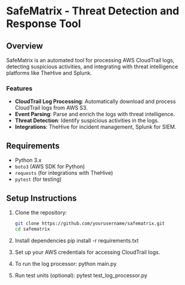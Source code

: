 # SafeMatrix - Threat Detection and Response Tool

## Overview
SafeMatrix is an automated tool for processing AWS CloudTrail logs, detecting suspicious activities, and integrating with threat intelligence platforms like TheHive and Splunk.

### Features
- **CloudTrail Log Processing**: Automatically download and process CloudTrail logs from AWS S3.
- **Event Parsing**: Parse and enrich the logs with threat intelligence.
- **Threat Detection**: Identify suspicious activities in the logs.
- **Integrations**: TheHive for incident management, Splunk for SIEM.

## Requirements
- Python 3.x
- `boto3` (AWS SDK for Python)
- `requests` (for integrations with TheHive)
- `pytest` (for testing)

## Setup Instructions

1. Clone the repository:
   ```bash
   git clone https://github.com/yourusername/safematrix.git
   cd safematrix
2. Install dependencies
pip install -r requirements.txt

3. Set up your AWS credentials for accessing CloudTrail logs.
4. To run the log processor: 
python main.py
5. Run test units (optional):
pytest test_log_processor.py
